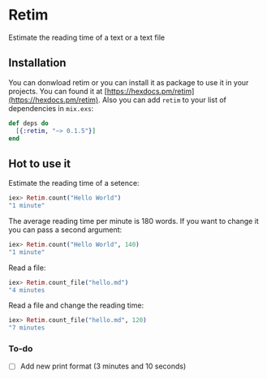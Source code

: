 # Retim


Estimate the reading time of a text or a text file

## Installation

You can donwload retim or you can install it as package to use it in your projects.
You can found it at [https://hexdocs.pm/retim](https://hexdocs.pm/retim).
Also you can add `retim` to your list of dependencies in `mix.exs`:

```elixir
def deps do
  [{:retim, "~> 0.1.5"}]
end
```

## Hot to use it

Estimate the reading time of a setence:
```elixir
iex> Retim.count("Hello World")
"1 minute"
```
The average reading time per minute is 180 words. If you want to change it you can pass a second argument:
```elixir
iex> Retim.count("Hello World", 140)
"1 minute"
```

Read a file:
```elixir
iex> Retim.count_file("hello.md")
"4 minutes
```

Read a file and change the reading time:
```elixir
iex> Retim.count_file("hello.md", 120)
"7 minutes
```

### To-do

- [ ] Add new print format (3 minutes and 10 seconds)
